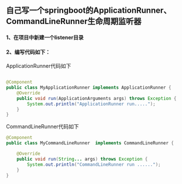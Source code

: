 ## 自己写一个springboot的ApplicationRunner、CommandLineRunner生命周期监听器





#### 1、在项目中新建一个listener目录



#### 2、编写代码如下：

ApplicationRunner代码如下

```java

@Component
public class MyApplicationRunner implements ApplicationRunner {
    @Override
    public void run(ApplicationArguments args) throws Exception {
        System.out.println("ApplicationRunner run.....");
    }
}

```



CommandLineRunner代码如下

```java
@Component
public class MyCommandLineRunner  implements CommandLineRunner {

    @Override
    public void run(String... args) throws Exception {
        System.out.println("CommandLineRunner run ......");
    }
}
```

